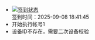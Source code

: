 - [![签到状态](https://github.com/womade/Cloud189-Actions/actions/workflows/main.yml/badge.svg?branch=main)](https://github.com/womade/Cloud189-Actions/actions/workflows/main.yml) <br> 签到时间：2025-09-08 18:41:45
- 开始执行帐号1
- 设备ID不存在，需要二次设备校验
